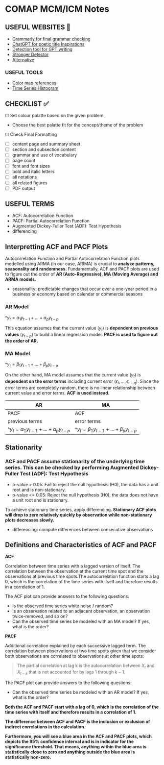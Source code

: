 # COMAP MCM/ICM Notes

## USEFUL WEBSITES :link:
- [Grammarly for final grammar checking](https://www.grammarly.com/)
- [ChatGPT for poetic title Inspirations](https://chat.openai.com/)
- [Detection tool for GPT writing](https://gptzero.me/)
- [Stronger Detector](https://contentatscale.ai/?fpr=home23&gclid=CjwKCAiAk9itBhASEiwA1my_69BJTeH6OwEUoFWRDcC15zgR6Z0Cn4mO6x6Ca8QhPl91aAr2sizvTxoCVPQQAvD_BwE)
- [Alternative](https://originality.ai/blog/contentatscale-ai-content-detection-review)

### USEFUL TOOLS

- [Color map references](https://matplotlib.org/stable/gallery/color/colormap_reference.html)
- [Time Series Histogram](https://matplotlib.org/stable/gallery/statistics/time_series_histogram.html)

## CHECKLIST :white_check_mark:

&#x2610; Set colour palatte based on the given problem
- Choose the best palatte fit for the concept/theme of the problem

&#x2610; Check Final Formatting
- &#x2610; content page and summary sheet
- &#x2610; section and subsection content
- &#x2610; grammar and use of vocabulary
- &#x2610; page count
- &#x2610; font and font sizes
- &#x2610; bold and italic letters
- &#x2610; all notations
- &#x2610; all related figures
- &#x2610; PDF output

## USEFUL TERMS

- ACF: Autocorrelation Function
- PACF: Partial Autocorrelation Function
- Augmented Dickey-Fuller Test (ADF): Test Hypothesis
- differencing

## Interpretting ACF and PACF Plots

Autocorrelation Function and Partial Autocorrelation Function plots modelled using ARMA (in our case, ARIMA) is crucial to **analyze patterns, seasonality and randomness.** Fundamentally, ACF and PACF plots are used to figure out the order of **AR (Auto-Regressive), MA (Moving Average) and ARMA models.** 

- seasonality: predictable changes that occur over a one-year period in a business or economy based on calendar or commercial seasons

### AR Model 

$\^{y_t} = \alpha_1y_{t-1}+...+\alpha_py_{t-p}$

This equation assumes that the current value ($y_t$) is **dependent on previous values** ($y_{t-p}$) to build a linear regression model. **PACF is used to figure out the order of AR.**

### MA Model

$\^{y_t} = \beta_1y_{t-1}+...+\beta_py_{t-p}$

On the other hand, MA model assumes that the current value ($y_t$) is **dependent on the error terms** including current error ($\epsilon_t, ... , \epsilon _{t-q}$). Since the error terms are completely random, there is no linear relationship between current value and error terms. **ACF is used instead.**

| AR | MA |
| - | - |
| PACF | ACF |
| previous terms | error terms|
| $\^{y_t} = \alpha_1y_{t-1}+...+\alpha_py_{t-p}$ | $\^{y_t} = \beta_1y_{t-1}+...+\beta_py_{t-p}$ |

## Stationarity

### ACF and PACF assume stationarity of the underlying time series. This can be checked by performing Augmented Dickey-Fuller Test (ADF): Test Hypothesis

- p-value > 0.05: Fail to reject the null hypothesis (H0), the data has a unit root and is non-stationary.
- p-value <= 0.05: Reject the null hypothesis (H0), the data does not have a unit root and is stationary.

To achieve stationary time series, apply differencing. **Stationary ACF plots will drop to zero relatively quickly by observation while non-stationary plots decreases slowly.**

- differencing: compute differences between consecutive observations

## Definitions and Characteristics of ACF and PACF

**ACF**

Correlation between time series with a lagged version of itself. The correlation between the observation at the current time spot and the observations at previous time spots.The autocorrelation function starts a lag 0, which is the correlation of the time series with itself and therefore results in a correlation of 1.

The ACF plot can provide answers to the following questions:

- Is the observed time series white noise / random?
- Is an observation related to an adjacent observation, an observation twice-removed, and so on?
- Can the observed time series be modeled with an MA model? If yes, what is the order?

**PACF**

Additional correlation explained by each successive lagged term. The correlation between pbservations at two time spots given that we consider both observations are correlated to observations at other time spots:

> The partial correlation at lag k is the autocorrelation between $X_t$ and $X_{t-k}$ that is not accounted for by lags 1 through $k-1$.

The PACF plot can provide answers to the following questions:

- Can the observed time series be modeled with an AR model? If yes, what is the order?

**Both the ACF and PACF start with a lag of 0, which is the correlation of the time series with itself and therefore results in a correlation of 1.**

**The difference between ACF and PACF is the inclusion or exclusion of indirect correlations in the calculation.**

**Furthermore, you will see a blue area in the ACF and PACF plots, which depicts the 95% confidence interval and is in indicator for the significance threshold. That means, anything within the blue area is statistically close to zero and anything outside the blue area is statistically non-zero.**

